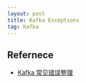 ```yaml
---
layout: post
title: Kafka Exceptions
tag: Kafka
---
```


## Refernece
* [Kafka 常见错误整理](https://cloud.tencent.com/developer/article/1508919)
